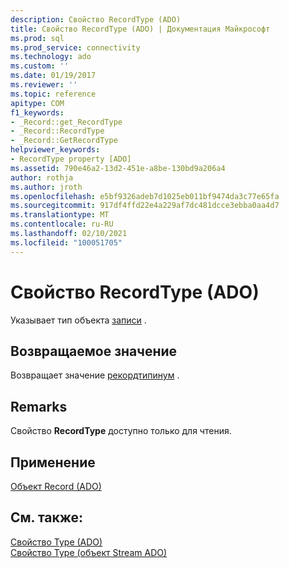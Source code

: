 ```yaml
---
description: Свойство RecordType (ADO)
title: Свойство RecordType (ADO) | Документация Майкрософт
ms.prod: sql
ms.prod_service: connectivity
ms.technology: ado
ms.custom: ''
ms.date: 01/19/2017
ms.reviewer: ''
ms.topic: reference
apitype: COM
f1_keywords:
- _Record::get_RecordType
- _Record::RecordType
- _Record::GetRecordType
helpviewer_keywords:
- RecordType property [ADO]
ms.assetid: 790e46a2-13d2-451e-a8be-130bd9a206a4
author: rothja
ms.author: jroth
ms.openlocfilehash: e5bf9326adeb7d1025eb011bf9474da3c77e65fa
ms.sourcegitcommit: 917df4ffd22e4a229af7dc481dcce3ebba0aa4d7
ms.translationtype: MT
ms.contentlocale: ru-RU
ms.lasthandoff: 02/10/2021
ms.locfileid: "100051705"
---
```

# <a name="recordtype-property-ado"></a>Свойство RecordType (ADO)
Указывает тип объекта [записи](./record-object-ado.md) .  
  
## <a name="return-value"></a>Возвращаемое значение  
 Возвращает значение [рекордтипинум](./recordtypeenum.md) .  
  
## <a name="remarks"></a>Remarks  
 Свойство **RecordType** доступно только для чтения.  
  
## <a name="applies-to"></a>Применение  
 [Объект Record (ADO)](./record-object-ado.md)  
  
## <a name="see-also"></a>См. также:  
 [Свойство Type (ADO)](./type-property-ado.md)   
 [Свойство Type (объект Stream ADO)](./type-property-ado-stream.md)